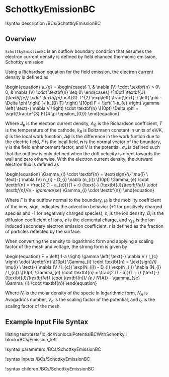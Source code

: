 # SchottkyEmissionBC

!syntax description /BCs/SchottkyEmissionBC

## Overview

`SchottkyEmissionBC` is an outflow boundary condition that assumes the electron current density is defined by field ehanced thermionic emission, Schottky emission.

Using a Richardson equation for the field emission, the electron current density is defined as

\begin{equation}
a_{e} =
\begin{cases}
1, & \nabla (V) \cdot \textbf{n} > 0\\
0, & \nabla (V) \cdot \textbf{n} \leq 0\\
\end{cases} \\[10pt]
\textbf{J}_{\textbf{e}} \cdot \textbf{n} = A_{G} T^{2} \exp\left( \frac{\text{-} \left( \phi - \Delta \phi \right) }{ k_{B} T} \right) \\[10pt]
F =  \left( 1-a_{e} \right) \gamma \left( \text{-} \nabla V \right) \cdot \textbf{n} \\[10pt]
\Delta \phi = \sqrt{\frac{e^{3} F}{4 \pi \epsilon_{0}}} 
\end{equation}

Where $\textbf{J}_{\textbf{e}}$ is the electron current density, $A_{G}$ is the Richardson coefficient, $T$ is the temperature of the cathode, $k_{B}$ is Boltzmann constant in units of eV/K, $\phi$ is the local work function, $\Delta \phi$ is the difference in the work funtion due to the electric field, $F$ is the local field, $\textbf{n}$ is the normal vector of the boundary, $\gamma$ is the field enhancement factor, and $V$ is the potential. $a_{e}$ is defined such that the outflow is only defined when the drift velocity is direct towards the wall and zero otherwise. With the electron current density, the outward electron flux is defined as

\begin{equation}
\Gamma_{i} \cdot \textbf{n}  = \text{sign}_{i} \mu_{i} \ \text{-} \nabla (V) n_{i} - D_{i} \nabla (n_{i}) \\[10pt]
\Gamma_{e} \cdot \textbf{n}  = \frac{2 (1 - a_{e})}{1 + r} (\text{-} (\textbf{J}_{\textbf{e}} \cdot \textbf{n})/e - \gamma_{se} \Gamma_{i} \cdot \textbf{n})
\end{equation}

Where $\Gamma$ is the outflow normal to the boundary, $\mu_{i}$ is the mobility coefficient of the ions, $\text{sign}_{i}$ indicates the advection behavior ($\text{+}1$ for positively charged species and $\text{-}1$ for negatively charged species), $n_{i}$ is the ion density, $D_{i}$ is the diffusion coefficient of ions, $e$ is the elemental charge, and $\gamma_{se}$ is the ion induced secondary electron emission coefficient. $r$ is defined as the fraction of particles reflected by the surface.

When converting the density to logarithmic form and applying a scaling factor of the mesh and voltage, the strong form is given by

\begin{equation}
F =  \left( 1-a \right) \gamma \left( \text{-} \nabla V / l_{c} \right) \cdot \textbf{n}  \\[10pt]
\Gamma_{i} \cdot \textbf{n}  = \text{sign}_{i} \mu_{i} \ \text{-} \nabla (V / l_{c}) \exp(N_{i}) - D_{i} \exp(N_{i}) \nabla (N_{i} / l_{c}) \\[10pt]
\Gamma_{e} \cdot \textbf{n}  = \frac{2 (1 - a)}{1 + r} (\text{-} (\textbf{J}_{\textbf{e}} \cdot \textbf{n})/ (e / N_{A}) - \gamma_{se} \Gamma_{i} \cdot \textbf{n})
\end{equation}

Where $N_{i}$ is the molar density of the specie in logarithmic form, $N_{A}$ is Avogadro's number, $V_{c}$ is the scaling factor of the potential, and $l_{c}$ is the scaling factor of the mesh.

## Example Input File Syntax

!listing test/tests/1d_dc/NonlocalPotentialBCWithSchottky.i block=BCs/Emission_left

!syntax parameters /BCs/SchottkyEmissionBC

!syntax inputs /BCs/SchottkyEmissionBC

!syntax children /BCs/SchottkyEmissionBC

